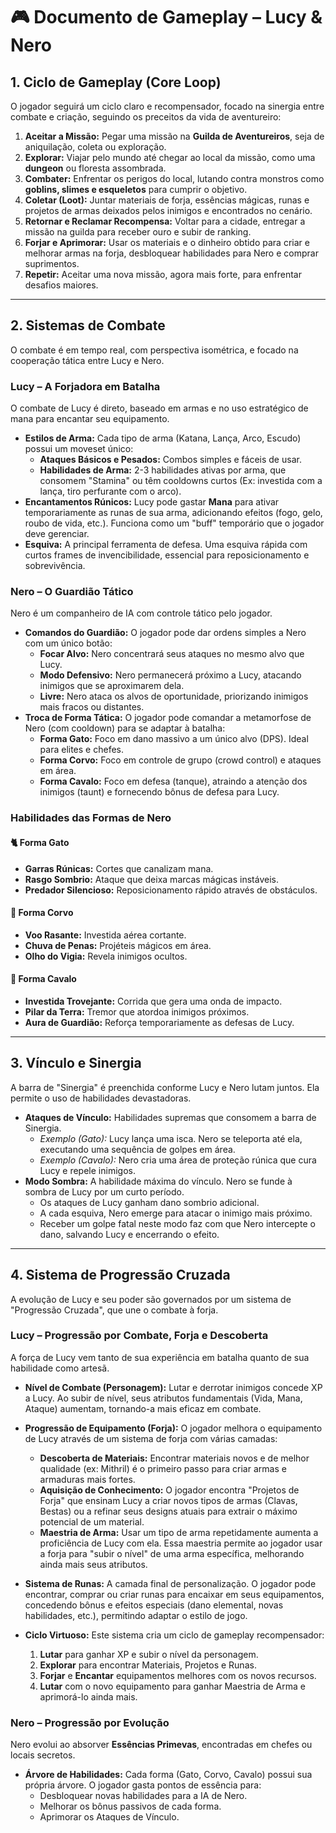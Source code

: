 # 🎮 Documento de Gameplay – Lucy & Nero

## 1. Ciclo de Gameplay (Core Loop)

O jogador seguirá um ciclo claro e recompensador, focado na sinergia entre combate e criação, seguindo os preceitos da vida de aventureiro:

1.  **Aceitar a Missão:** Pegar uma missão na **Guilda de Aventureiros**, seja de aniquilação, coleta ou exploração.
2.  **Explorar:** Viajar pelo mundo até chegar ao local da missão, como uma **dungeon** ou floresta assombrada.
3.  **Combater:** Enfrentar os perigos do local, lutando contra monstros como **goblins, slimes e esqueletos** para cumprir o objetivo.
4.  **Coletar (Loot):** Juntar materiais de forja, essências mágicas, runas e projetos de armas deixados pelos inimigos e encontrados no cenário.
5.  **Retornar e Reclamar Recompensa:** Voltar para a cidade, entregar a missão na guilda para receber ouro e subir de ranking.
6.  **Forjar e Aprimorar:** Usar os materiais e o dinheiro obtido para criar e melhorar armas na forja, desbloquear habilidades para Nero e comprar suprimentos.
7.  **Repetir:** Aceitar uma nova missão, agora mais forte, para enfrentar desafios maiores.

---

## 2. Sistemas de Combate

O combate é em tempo real, com perspectiva isométrica, e focado na cooperação tática entre Lucy e Nero.

### Lucy – A Forjadora em Batalha

O combate de Lucy é direto, baseado em armas e no uso estratégico de mana para encantar seu equipamento.

-   **Estilos de Arma:** Cada tipo de arma (Katana, Lança, Arco, Escudo) possui um moveset único:
    -   **Ataques Básicos e Pesados:** Combos simples e fáceis de usar.
    -   **Habilidades de Arma:** 2-3 habilidades ativas por arma, que consomem "Stamina" ou têm cooldowns curtos (Ex: investida com a lança, tiro perfurante com o arco).
-   **Encantamentos Rúnicos:** Lucy pode gastar **Mana** para ativar temporariamente as runas de sua arma, adicionando efeitos (fogo, gelo, roubo de vida, etc.). Funciona como um "buff" temporário que o jogador deve gerenciar.
-   **Esquiva:** A principal ferramenta de defesa. Uma esquiva rápida com curtos frames de invencibilidade, essencial para reposicionamento e sobrevivência.

### Nero – O Guardião Tático

Nero é um companheiro de IA com controle tático pelo jogador.

-   **Comandos do Guardião:** O jogador pode dar ordens simples a Nero com um único botão:
    -   **Focar Alvo:** Nero concentrará seus ataques no mesmo alvo que Lucy.
    -   **Modo Defensivo:** Nero permanecerá próximo a Lucy, atacando inimigos que se aproximarem dela.
    -   **Livre:** Nero ataca os alvos de oportunidade, priorizando inimigos mais fracos ou distantes.
-   **Troca de Forma Tática:** O jogador pode comandar a metamorfose de Nero (com cooldown) para se adaptar à batalha:
    -   **Forma Gato:** Foco em dano massivo a um único alvo (DPS). Ideal para elites e chefes.
    -   **Forma Corvo:** Foco em controle de grupo (crowd control) e ataques em área.
    -   **Forma Cavalo:** Foco em defesa (tanque), atraindo a atenção dos inimigos (taunt) e fornecendo bônus de defesa para Lucy.

### Habilidades das Formas de Nero

#### 🐈 Forma Gato
- **Garras Rúnicas:** Cortes que canalizam mana.
- **Rasgo Sombrio:** Ataque que deixa marcas mágicas instáveis.
- **Predador Silencioso:** Reposicionamento rápido através de obstáculos.

#### 🦅 Forma Corvo
- **Voo Rasante:** Investida aérea cortante.
- **Chuva de Penas:** Projéteis mágicos em área.
- **Olho do Vigia:** Revela inimigos ocultos.

#### 🐎 Forma Cavalo
- **Investida Trovejante:** Corrida que gera uma onda de impacto.
- **Pilar da Terra:** Tremor que atordoa inimigos próximos.
- **Aura de Guardião:** Reforça temporariamente as defesas de Lucy.

---

## 3. Vínculo e Sinergia

A barra de "Sinergia" é preenchida conforme Lucy e Nero lutam juntos. Ela permite o uso de habilidades devastadoras.

-   **Ataques de Vínculo:** Habilidades supremas que consomem a barra de Sinergia.
    -   *Exemplo (Gato):* Lucy lança uma isca. Nero se teleporta até ela, executando uma sequência de golpes em área.
    -   *Exemplo (Cavalo):* Nero cria uma área de proteção rúnica que cura Lucy e repele inimigos.
-   **Modo Sombra:** A habilidade máxima do vínculo. Nero se funde à sombra de Lucy por um curto período.
    -   Os ataques de Lucy ganham dano sombrio adicional.
    -   A cada esquiva, Nero emerge para atacar o inimigo mais próximo.
    -   Receber um golpe fatal neste modo faz com que Nero intercepte o dano, salvando Lucy e encerrando o efeito.

---

## 4. Sistema de Progressão Cruzada

A evolução de Lucy e seu poder são governados por um sistema de "Progressão Cruzada", que une o combate à forja.

### Lucy – Progressão por Combate, Forja e Descoberta

A força de Lucy vem tanto de sua experiência em batalha quanto de sua habilidade como artesã.

-   **Nível de Combate (Personagem):** Lutar e derrotar inimigos concede XP a Lucy. Ao subir de nível, seus atributos fundamentais (Vida, Mana, Ataque) aumentam, tornando-a mais eficaz em combate.

-   **Progressão de Equipamento (Forja):** O jogador melhora o equipamento de Lucy através de um sistema de forja com várias camadas:
    -   **Descoberta de Materiais:** Encontrar materiais novos e de melhor qualidade (ex: Mithril) é o primeiro passo para criar armas e armaduras mais fortes.
    -   **Aquisição de Conhecimento:** O jogador encontra "Projetos de Forja" que ensinam Lucy a criar novos tipos de armas (Clavas, Bestas) ou a refinar seus designs atuais para extrair o máximo potencial de um material.
    -   **Maestria de Arma:** Usar um tipo de arma repetidamente aumenta a proficiência de Lucy com ela. Essa maestria permite ao jogador usar a forja para "subir o nível" de uma arma específica, melhorando ainda mais seus atributos.

-   **Sistema de Runas:** A camada final de personalização. O jogador pode encontrar, comprar ou criar runas para encaixar em seus equipamentos, concedendo bônus e efeitos especiais (dano elemental, novas habilidades, etc.), permitindo adaptar o estilo de jogo.

-   **Ciclo Virtuoso:** Este sistema cria um ciclo de gameplay recompensador:
    1.  **Lutar** para ganhar XP e subir o nível da personagem.
    2.  **Explorar** para encontrar Materiais, Projetos e Runas.
    3.  **Forjar** e **Encantar** equipamentos melhores com os novos recursos.
    4.  **Lutar** com o novo equipamento para ganhar Maestria de Arma e aprimorá-lo ainda mais.

### Nero – Progressão por Evolução

Nero evolui ao absorver **Essências Primevas**, encontradas em chefes ou locais secretos.

-   **Árvore de Habilidades:** Cada forma (Gato, Corvo, Cavalo) possui sua própria árvore. O jogador gasta pontos de essência para:
    -   Desbloquear novas habilidades para a IA de Nero.
    -   Melhorar os bônus passivos de cada forma.
    -   Aprimorar os Ataques de Vínculo.
